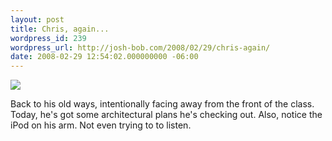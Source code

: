 ```yaml
---
layout: post
title: Chris, again...
wordpress_id: 239
wordpress_url: http://josh-bob.com/2008/02/29/chris-again/
date: 2008-02-29 12:54:02.000000000 -06:00
---
```

<!--Mime Type of File is image/jpeg -->

<a href="http://josh-bob.com/wp-photos/20080229-125401-1.jpg"><img src="http://josh-bob.com/wp-photos/thumb.20080229-125401-1.jpg" /></a>

Back to his old ways, intentionally facing away from the front of the class. Today, he's got some architectural plans he's checking out. Also, notice the iPod on his arm. Not even trying to to listen.
